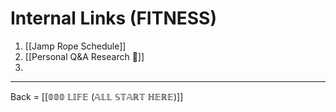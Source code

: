 # Internal Links (FITNESS)
1. [[Jamp Rope Schedule]]
2. [[Personal Q&A Research 🔗]]
3. 

-------------------------

Back = [[𝟘𝟘𝟘 𝕃𝕀𝔽𝔼 (𝔸𝕃𝕃 𝕊𝕋𝔸ℝ𝕋 ℍ𝔼ℝ𝔼)]]
